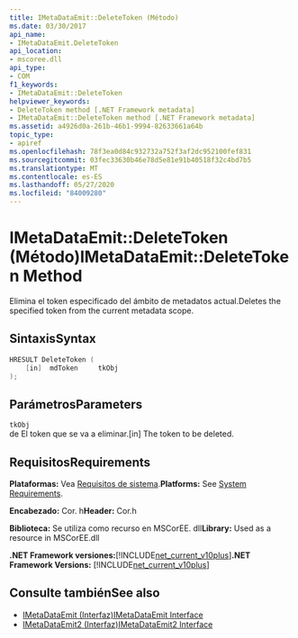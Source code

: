 ```yaml
---
title: IMetaDataEmit::DeleteToken (Método)
ms.date: 03/30/2017
api_name:
- IMetaDataEmit.DeleteToken
api_location:
- mscoree.dll
api_type:
- COM
f1_keywords:
- IMetaDataEmit::DeleteToken
helpviewer_keywords:
- DeleteToken method [.NET Framework metadata]
- IMetaDataEmit::DeleteToken method [.NET Framework metadata]
ms.assetid: a4926d0a-261b-46b1-9994-82633661a64b
topic_type:
- apiref
ms.openlocfilehash: 78f3ea0d84c932732a752f3af2dc952100fef831
ms.sourcegitcommit: 03fec33630b46e78d5e81e91b40518f32c4bd7b5
ms.translationtype: MT
ms.contentlocale: es-ES
ms.lasthandoff: 05/27/2020
ms.locfileid: "84009280"
---
```

# <a name="imetadataemitdeletetoken-method"></a><span data-ttu-id="c2e5e-102">IMetaDataEmit::DeleteToken (Método)</span><span class="sxs-lookup"><span data-stu-id="c2e5e-102">IMetaDataEmit::DeleteToken Method</span></span>
<span data-ttu-id="c2e5e-103">Elimina el token especificado del ámbito de metadatos actual.</span><span class="sxs-lookup"><span data-stu-id="c2e5e-103">Deletes the specified token from the current metadata scope.</span></span>  
  
## <a name="syntax"></a><span data-ttu-id="c2e5e-104">Sintaxis</span><span class="sxs-lookup"><span data-stu-id="c2e5e-104">Syntax</span></span>  
  
```cpp  
HRESULT DeleteToken (
    [in]  mdToken     tkObj
);  
```  
  
## <a name="parameters"></a><span data-ttu-id="c2e5e-105">Parámetros</span><span class="sxs-lookup"><span data-stu-id="c2e5e-105">Parameters</span></span>  
 `tkObj`  
 <span data-ttu-id="c2e5e-106">de El token que se va a eliminar.</span><span class="sxs-lookup"><span data-stu-id="c2e5e-106">[in] The token to be deleted.</span></span>  
  
## <a name="requirements"></a><span data-ttu-id="c2e5e-107">Requisitos</span><span class="sxs-lookup"><span data-stu-id="c2e5e-107">Requirements</span></span>  
 <span data-ttu-id="c2e5e-108">**Plataformas:** Vea [Requisitos de sistema](../../get-started/system-requirements.md).</span><span class="sxs-lookup"><span data-stu-id="c2e5e-108">**Platforms:** See [System Requirements](../../get-started/system-requirements.md).</span></span>  
  
 <span data-ttu-id="c2e5e-109">**Encabezado:** Cor. h</span><span class="sxs-lookup"><span data-stu-id="c2e5e-109">**Header:** Cor.h</span></span>  
  
 <span data-ttu-id="c2e5e-110">**Biblioteca:** Se utiliza como recurso en MSCorEE. dll</span><span class="sxs-lookup"><span data-stu-id="c2e5e-110">**Library:** Used as a resource in MSCorEE.dll</span></span>  
  
 <span data-ttu-id="c2e5e-111">**.NET Framework versiones:**[!INCLUDE[net_current_v10plus](../../../../includes/net-current-v10plus-md.md)]</span><span class="sxs-lookup"><span data-stu-id="c2e5e-111">**.NET Framework Versions:** [!INCLUDE[net_current_v10plus](../../../../includes/net-current-v10plus-md.md)]</span></span>  
  
## <a name="see-also"></a><span data-ttu-id="c2e5e-112">Consulte también</span><span class="sxs-lookup"><span data-stu-id="c2e5e-112">See also</span></span>

- [<span data-ttu-id="c2e5e-113">IMetaDataEmit (Interfaz)</span><span class="sxs-lookup"><span data-stu-id="c2e5e-113">IMetaDataEmit Interface</span></span>](imetadataemit-interface.md)
- [<span data-ttu-id="c2e5e-114">IMetaDataEmit2 (Interfaz)</span><span class="sxs-lookup"><span data-stu-id="c2e5e-114">IMetaDataEmit2 Interface</span></span>](imetadataemit2-interface.md)
